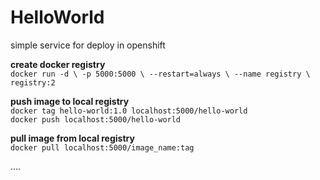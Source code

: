 # HelloWorld
simple  service for deploy in openshift

**create docker registry**<br>
`docker run -d \
  -p 5000:5000 \
  --restart=always \
  --name registry \
  registry:2`

**push image to local registry**<br>
`docker tag hello-world:1.0 localhost:5000/hello-world`<br>
`docker push localhost:5000/hello-world`

**pull image from local registry**<br>
`docker pull localhost:5000/image_name:tag`

....
